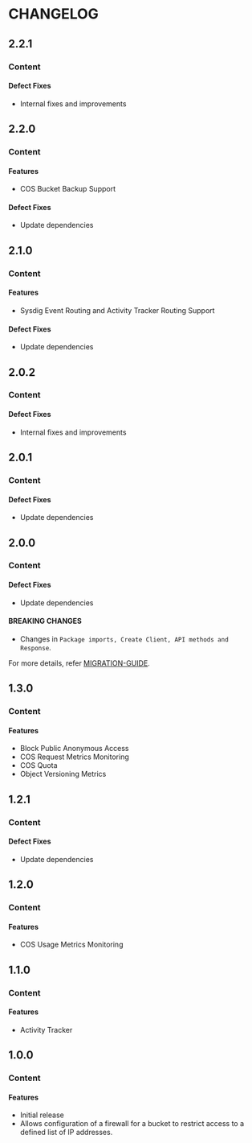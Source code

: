 # CHANGELOG

## 2.2.1

### Content

#### Defect Fixes

* Internal fixes and improvements

## 2.2.0

### Content

#### Features

* COS Bucket Backup Support

#### Defect Fixes

* Update dependencies

## 2.1.0

### Content

#### Features

* Sysdig Event Routing and Activity Tracker Routing Support

#### Defect Fixes

* Update dependencies

## 2.0.2

### Content

#### Defect Fixes

* Internal fixes and improvements

## 2.0.1

### Content

#### Defect Fixes

* Update dependencies

## 2.0.0

### Content

#### Defect Fixes

* Update dependencies

#### BREAKING CHANGES

* Changes in ```Package imports, Create Client, API methods and Response```.

For more details, refer [MIGRATION-GUIDE](MIGRATION-V1.md).

## 1.3.0

### Content

#### Features

* Block Public Anonymous Access
* COS Request Metrics Monitoring
* COS Quota
* Object Versioning Metrics

## 1.2.1

### Content

#### Defect Fixes

* Update dependencies

## 1.2.0

### Content

#### Features

* COS Usage Metrics Monitoring

## 1.1.0

### Content

#### Features

* Activity Tracker

## 1.0.0

### Content

#### Features

* Initial release
* Allows configuration of a firewall for a bucket to restrict access to a defined list of IP addresses.
